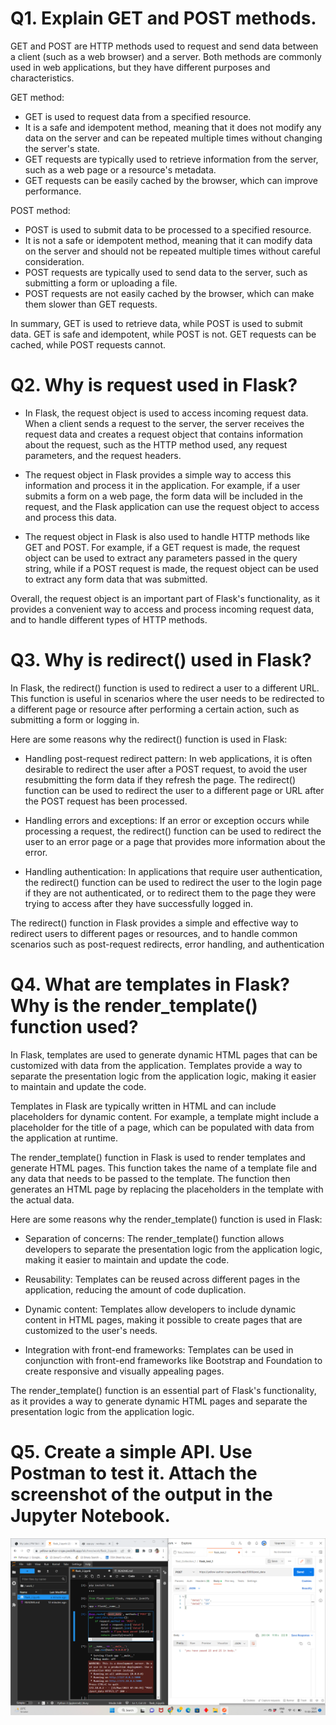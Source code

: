 <!-- ![ineuron-logo](https://user-images.githubusercontent.com/115527165/196935402-66c2496e-190d-4f67-9f6b-e42c06994999.png) -->
# Q1. Explain GET and POST methods.
GET and POST are HTTP methods used to request and send data between a client (such as a web browser) and a server. Both methods are commonly used in web applications, but they have different purposes and characteristics.

GET method:
- GET is used to request data from a specified resource.
- It is a safe and idempotent method, meaning that it does not modify any data on the server and can be repeated multiple times without changing the server's state.
- GET requests are typically used to retrieve information from the server, such as a web page or a resource's metadata.
- GET requests can be easily cached by the browser, which can improve performance.

POST method:
- POST is used to submit data to be processed to a specified resource.
- It is not a safe or idempotent method, meaning that it can modify data on the server and should not be repeated multiple times without careful consideration.
- POST requests are typically used to send data to the server, such as submitting a form or uploading a file.
- POST requests are not easily cached by the browser, which can make them slower than GET requests.

In summary, GET is used to retrieve data, while POST is used to submit data. GET is safe and idempotent, while POST is not. GET requests can be cached, while POST requests cannot.

# Q2. Why is request used in Flask?
- In Flask, the request object is used to access incoming request data. When a client sends a request to the server, the server receives the request data and creates a request object that contains information about the request, such as the HTTP method used, any request parameters, and the request headers.

- The request object in Flask provides a simple way to access this information and process it in the application. For example, if a user submits a form on a web page, the form data will be included in the request, and the Flask application can use the request object to access and process this data.

- The request object in Flask is also used to handle HTTP methods like GET and POST. For example, if a GET request is made, the request object can be used to extract any parameters passed in the query string, while if a POST request is made, the request object can be used to extract any form data that was submitted.

Overall, the request object is an important part of Flask's functionality, as it provides a convenient way to access and process incoming request data, and to handle different types of HTTP methods.

# Q3. Why is redirect() used in Flask?
In Flask, the redirect() function is used to redirect a user to a different URL. This function is useful in scenarios where the user needs to be redirected to a different page or resource after performing a certain action, such as submitting a form or logging in.

Here are some reasons why the redirect() function is used in Flask:

- Handling post-request redirect pattern: In web applications, it is often desirable to redirect the user after a POST request, to avoid the user resubmitting the form data if they refresh the page. The redirect() function can be used to redirect the user to a different page or URL after the POST request has been processed.

- Handling errors and exceptions: If an error or exception occurs while processing a request, the redirect() function can be used to redirect the user to an error page or a page that provides more information about the error.

- Handling authentication: In applications that require user authentication, the redirect() function can be used to redirect the user to the login page if they are not authenticated, or to redirect them to the page they were trying to access after they have successfully logged in.

The redirect() function in Flask provides a simple and effective way to redirect users to different pages or resources, and to handle common scenarios such as post-request redirects, error handling, and authentication

# Q4. What are templates in Flask? Why is the render_template() function used?
In Flask, templates are used to generate dynamic HTML pages that can be customized with data from the application. Templates provide a way to separate the presentation logic from the application logic, making it easier to maintain and update the code.

Templates in Flask are typically written in HTML and can include placeholders for dynamic content. For example, a template might include a placeholder for the title of a page, which can be populated with data from the application at runtime.

The render_template() function in Flask is used to render templates and generate HTML pages. This function takes the name of a template file and any data that needs to be passed to the template. The function then generates an HTML page by replacing the placeholders in the template with the actual data.

Here are some reasons why the render_template() function is used in Flask:
- Separation of concerns: The render_template() function allows developers to separate the presentation logic from the application logic, making it easier to maintain and update the code.

- Reusability: Templates can be reused across different pages in the application, reducing the amount of code duplication.

- Dynamic content: Templates allow developers to include dynamic content in HTML pages, making it possible to create pages that are customized to the user's needs.

- Integration with front-end frameworks: Templates can be used in conjunction with front-end frameworks like Bootstrap and Foundation to create responsive and visually appealing pages.

The render_template() function is an essential part of Flask's functionality, as it provides a way to generate dynamic HTML pages and separate the presentation logic from the application logic.

# Q5. Create a simple API. Use Postman to test it. Attach the screenshot of the output in the Jupyter Notebook.
![Api in Postman](images/flask_as_2.png)

